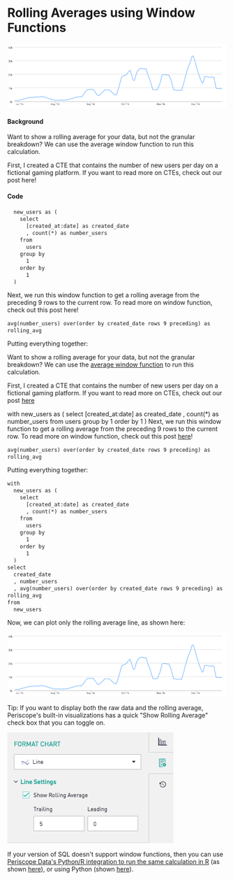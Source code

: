 # Rolling Averages using Window Functions


![Rolling Average](/SQL/Rolling_Averages_using_Window_Functions/images/rolling_average.png)

#### Background

Want to show a rolling average for your data, but not the granular breakdown? We can use the average window function to run this calculation.

First, I created a CTE that contains the number of new users per day on a fictional gaming platform. If you want to read more on CTEs, check out our post here!
 
#### Code

      new_users as (
        select
          [created_at:date] as created_date
          , count(*) as number_users
        from
          users
        group by
          1
        order by
          1
      )

Next, we run this window function to get a rolling average from the preceding 9 rows to the current row. To read more on window function, check out this post here!

    avg(number_users) over(order by created_date rows 9 preceding) as rolling_avg
    
Putting everything together: 

Want to show a rolling average for your data, but not the granular breakdown? We can use the [average window function](https://docs.aws.amazon.com/redshift/latest/dg/r_Examples_of_avg_WF.html) to run this calculation.

First, I created a CTE that contains the number of new users per day on a fictional gaming platform. If you want to read more on CTEs, check out our post [here](https://community.periscopedata.com/t/x1pz4j/everything-about-ctes)

with
  new_users as (
    select
      [created_at:date] as created_date
      , count(*) as number_users
    from
      users
    group by
      1
    order by
      1
  )
Next, we run this window function to get a rolling average from the preceding 9 rows to the current row. To read more on window function, check out this post [here](https://community.periscopedata.com/t/63278y/window-functions)!

    avg(number_users) over(order by created_date rows 9 preceding) as rolling_avg

Putting everything together: 

    with
      new_users as (
        select
          [created_at:date] as created_date
          , count(*) as number_users
        from
          users
        group by
          1
        order by
          1
      )
    select
      created_date
      , number_users
      , avg(number_users) over(order by created_date rows 9 preceding) as rolling_avg
    from
      new_users

Now, we can plot only the rolling average line, as shown here:

![Rolling Average](/SQL/Rolling_Averages_using_Window_Functions/images/rolling_average.png)

Tip: If you want to display both the raw data and the rolling average, Periscope's built-in visualizations has a quick "Show Rolling Average" check box that you can toggle on. 

![Format Chart](/SQL/Rolling_Averages_using_Window_Functions/images/format_chart.png)

If your version of SQL doesn't support window functions, then you can use [Periscope Data's Python/R integration to run the same calculation in R](https://doc.periscopedata.com/article/r-and-python#article-title) (as shown [here](https://community.periscopedata.com/t/36ba3d/using-r-to-plot-only-the-rolling-average-line)), or using Python (shown [here](https://community.periscopedata.com/t/63baxv)).

